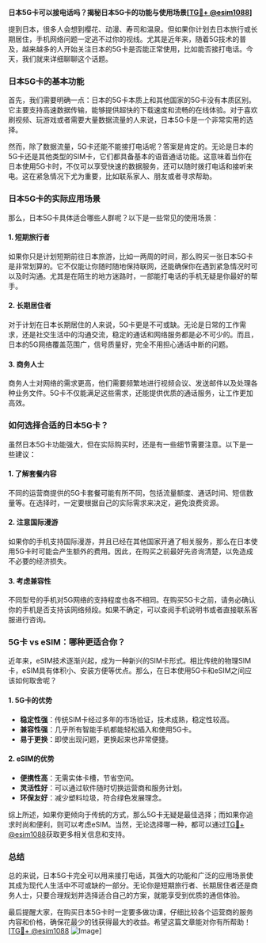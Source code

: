 **日本5G卡可以接电话吗？揭秘日本5G卡的功能与使用场景[[TG💪+ @esim1088](https://t.me/s/esim1088)]**

提到日本，很多人会想到樱花、动漫、寿司和温泉。但如果你计划去日本旅行或长期居住，手机网络问题一定逃不过你的视线。尤其是近年来，随着5G技术的普及，越来越多的人开始关注日本的5G卡是否能正常使用，比如能否接打电话。今天，我们就来详细聊聊这个话题。

### 日本5G卡的基本功能

首先，我们需要明确一点：日本的5G卡本质上和其他国家的5G卡没有本质区别。它主要支持高速数据传输，能够提供超快的下载速度和流畅的在线体验。对于喜欢刷视频、玩游戏或者需要大量数据流量的人来说，日本5G卡是一个非常实用的选择。

然而，除了数据流量，5G卡还能不能接打电话呢？答案是肯定的。无论是日本的5G卡还是其他类型的SIM卡，它们都具备基本的语音通话功能。这意味着当你在日本使用5G卡时，不仅可以享受快速的数据服务，还可以随时拨打电话和接听来电。这在紧急情况下尤为重要，比如联系家人、朋友或者寻求帮助。

### 日本5G卡的实际应用场景

那么，日本5G卡具体适合哪些人群呢？以下是一些常见的使用场景：

#### 1. 短期旅行者
如果你只是计划短期前往日本旅游，比如一两周的时间，那么购买一张日本5G卡是非常划算的。它不仅能让你随时随地保持联网，还能确保你在遇到紧急情况时可以及时沟通。尤其是在陌生的地方迷路时，一部能打电话的手机无疑是你最好的帮手。

#### 2. 长期居住者
对于计划在日本长期居住的人来说，5G卡更是不可或缺。无论是日常的工作需求，还是社交生活中的沟通交流，稳定的通话和网络服务都是必不可少的。而且，日本的5G网络覆盖范围广，信号质量好，完全不用担心通话中断的问题。

#### 3. 商务人士
商务人士对网络的需求更高，他们需要频繁地进行视频会议、发送邮件以及处理各种业务文件。5G卡不仅能满足这些需求，还能提供优质的通话服务，让工作更加高效。

### 如何选择合适的日本5G卡？

虽然日本5G卡功能强大，但在实际购买时，还是有一些细节需要注意。以下是一些建议：

#### 1. 了解套餐内容
不同的运营商提供的5G卡套餐可能有所不同，包括流量额度、通话时间、短信数量等。在选择时，一定要根据自己的实际需求来决定，避免浪费资源。

#### 2. 注意国际漫游
如果你的手机支持国际漫游，并且已经在其他国家开通了相关服务，那么在日本使用5G卡时可能会产生额外的费用。因此，在购买之前最好先咨询清楚，以免造成不必要的经济损失。

#### 3. 考虑兼容性
不同型号的手机对5G网络的支持程度也各不相同。在购买5G卡之前，请务必确认你的手机是否支持该网络频段。如果不确定，可以查阅手机说明书或者直接联系客服进行咨询。

### 5G卡 vs eSIM：哪种更适合你？

近年来，eSIM技术逐渐兴起，成为一种新兴的SIM卡形式。相比传统的物理SIM卡，eSIM具有体积小、安装方便等优点。那么，在日本使用5G卡和eSIM之间应该如何取舍呢？

#### 1. 5G卡的优势
- **稳定性强**：传统SIM卡经过多年的市场验证，技术成熟，稳定性较高。
- **兼容性强**：几乎所有智能手机都能轻松插入和使用5G卡。
- **易于更换**：即使出现问题，更换起来也非常便捷。

#### 2. eSIM的优势
- **便携性高**：无需实体卡槽，节省空间。
- **灵活性好**：可以通过软件随时切换运营商和服务计划。
- **环保友好**：减少塑料垃圾，符合绿色发展理念。

综上所述，如果你更倾向于传统的方式，那么5G卡无疑是最佳选择；而如果你追求时尚和便利，则可以考虑eSIM。当然，无论选择哪一种，都可以通过[TG💪+ @esim1088](https://t.me/s/esim1088)获取更多相关信息和支持。

### 总结

总的来说，日本5G卡完全可以用来接打电话，其强大的功能和广泛的应用场景使其成为现代人生活中不可或缺的一部分。无论你是短期旅行者、长期居住者还是商务人士，只要合理规划并选择适合自己的方案，就能享受到优质的通信体验。

最后提醒大家，在购买日本5G卡时一定要多做功课，仔细比较各个运营商的服务内容和价格，确保花最少的钱获得最大的收益。希望这篇文章能对你有所帮助！[[TG💪+ @esim1088](https://t.me/s/esim1088) ![Image](https://i.postimg.cc/4NQfJmqS/Snipaste-2025-05-13-00-14-12.png)]